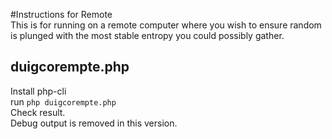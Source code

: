 #Instructions for Remote  
This is for running on a remote computer where you wish to ensure random is plunged with the most stable entropy you could possibly gather.

## duigcorempte.php  
Install php-cli  
run `php duigcorempte.php`  
Check result.  
Debug output is removed in this version.

